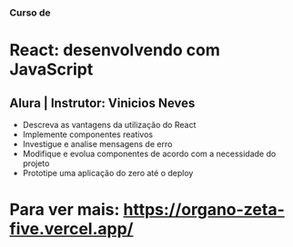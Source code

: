 ### Curso de
# React: desenvolvendo com JavaScript
## Alura | Instrutor: Vinicios Neves

* Descreva as vantagens da utilização do React
* Implemente componentes reativos
* Investigue e analise mensagens de erro
* Modifique e evolua componentes de acordo com a necessidade do projeto
* Prototipe uma aplicação do zero até o deploy

# Para ver mais: <a>https://organo-zeta-five.vercel.app/</a>
